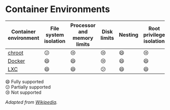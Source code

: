 # Container Environments

| Container environment      | File system isolation      | Processor and memory limits | Disk limits                  | Nesting                     | Root privilege isolation    |
|----------------------------|----------------------------|-----------------------------|------------------------------|-----------------------------|-----------------------------|
| [chroot][chroot]           | :confused:                 | :cry:                       | :cry:                        | :smile:                     | :cry:                       |
| [Docker][docker]           | :smile:                    | :smile:                     | :cry:                        | :smile:                     | :smile:                     |
| [LXC][lxc]                 | :smile:                    | :smile:                     | :confused:                   | :smile:                     | :smile:                     |

:smile:    Fully supported  
:confused: Partially supported  
:cry:      Not supported

*Adapted from [Wikipedia][environment-comparison].*

[chroot]: chroot/Introduction.md
[docker]: Docker/Introduction.md
[environment-comparison]: https://en.wikipedia.org/wiki/Operating-system-level_virtualization#Implementations
[lxc]: LXC/Introduction.md
